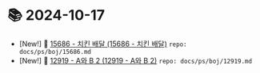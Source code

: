 # 📚 2024-10-17
- [New!] 📗 [15686 - 치킨 배달 (15686 - 치킨 배달)](https://til.qriosity.dev/featured/ps/boj/15686) `repo: docs/ps/boj/15686.md`
- [New!] 📗 [12919 - A와 B 2 (12919 - A와 B 2)](https://til.qriosity.dev/featured/ps/boj/12919) `repo: docs/ps/boj/12919.md`
